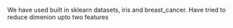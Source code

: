 
We have used built in sklearn datasets, iris and breast_cancer.
Have tried to reduce dimenion upto two features

